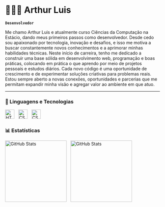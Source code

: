 # 👨🏽‍💻 Arthur Luis

  **`Desenvolvedor`**

Me chamo Arthur Luis e atualmente curso Ciências da Computação na Estácio, dando meus primeiros passos como desenvolvedor. Desde cedo sou apaixonado por tecnologia, inovação e desafios, e isso me motiva a buscar constantemente novos conhecimentos e a aprimorar minhas habilidades técnicas.
Neste início de carreira, tenho me dedicado a construir uma base sólida em desenvolvimento web, programação e boas práticas, colocando em prática o que aprendo por meio de projetos pessoais e estudos diários. Cada novo código é uma oportunidade de crescimento e de experimentar soluções criativas para problemas reais.
Estou sempre aberto a novas conexões, oportunidades e parcerias que me permitam expandir minha visão e agregar valor ao ambiente em que atuo.

---

### 🤖 Linguagens e Tecnologias

<img 
    align="left" 
    alt="HTML"
    title="HTML" 
    width="30px" 
    style="padding-right: 10px;" 
    src="https://cdn.jsdelivr.net/gh/devicons/devicon@latest/icons/html5/html5-original.svg" 
/>
<img 
    align="left" 
    alt="CSS" 
    title="CSS"
    width="30px" 
    style="padding-right: 10px;" 
    src="https://cdn.jsdelivr.net/gh/devicons/devicon@latest/icons/css3/css3-original.svg" 
/>
<img
    align="left"
    alt="CSS" 
    title="CSS"
    width="30px" 
    style="padding-right: 10px;" 
    src="https://cdn.jsdelivr.net/gh/devicons/devicon@latest/icons/c/c-original.svg"
/>

<br/>
<br/>

### 📊 Estatísticas

<p>
  <img 
    align="left" 
    alt="GitHub Stats"
    height="200" 
    style="padding-right: 10px;" 
    src="https://github-readme-stats.vercel.app/api?username=Arthur-hast&show_icons=true&theme=highcontrast&incluide_all_comits=true&locale=pt-br"
  />

<img 
      align="left" 
      alt="GitHub Stats" 
      height="200"
      src="https://github-readme-stats.vercel.app/api/top-langs/?username=Arthur-hast&theme=highcontrast&layout=compact&custom_title=Tecnologias&langs_count=9" 
  />

</p>
